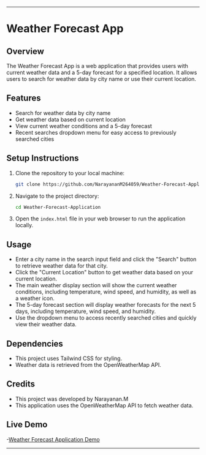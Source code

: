 
---

# Weather Forecast App

## Overview

The Weather Forecast App is a web application that provides users with current weather data and a 5-day forecast for a specified location. It allows users to search for weather data by city name or use their current location.

## Features

- Search for weather data by city name
- Get weather data based on current location
- View current weather conditions and a 5-day forecast
- Recent searches dropdown menu for easy access to previously searched cities

## Setup Instructions

1. Clone the repository to your local machine:

    ```bash
    git clone https://github.com/NarayananM264059/Weather-Forecast-Application.git

    ```

2. Navigate to the project directory:

    ```bash
    cd Weather-Forecast-Application
    ```

3. Open the `index.html` file in your web browser to run the application locally.

## Usage

- Enter a city name in the search input field and click the "Search" button to retrieve weather data for that city.
- Click the "Current Location" button to get weather data based on your current location.
- The main weather display section will show the current weather conditions, including temperature, wind speed, and humidity, as well as a weather icon.
- The 5-day forecast section will display weather forecasts for the next 5 days, including temperature, wind speed, and humidity.
- Use the dropdown menu to access recently searched cities and quickly view their weather data.

## Dependencies

- This project uses Tailwind CSS for styling.
- Weather data is retrieved from the OpenWeatherMap API.

## Credits

- This project was developed by Narayanan.M
- This application uses the OpenWeatherMap API to fetch weather data.

## Live Demo

-[Weather Forecast Application Demo](https://weather-forecast-application-esa3.onrender.com)


---
